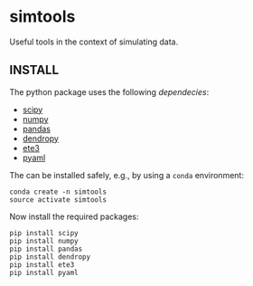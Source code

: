 # simtools
Useful tools in the context of simulating data.

## INSTALL

The python package uses the following *dependecies*:

* [scipy](https://pypi.org/project/scipy/)
* [numpy](https://pypi.org/project/numpy/)
* [pandas](https://pypi.org/project/pandas/)
* [dendropy](https://pypi.org/project/DendroPy/)
* [ete3](https://pypi.org/project/ete3/)
* [pyaml](https://pypi.org/project/pyaml/)

The can be installed safely, e.g., by using a `conda` environment:

```
conda create -n simtools
source activate simtools
```

Now install the required packages:

```
pip install scipy
pip install numpy
pip install pandas
pip install dendropy
pip install ete3
pip install pyaml
```

